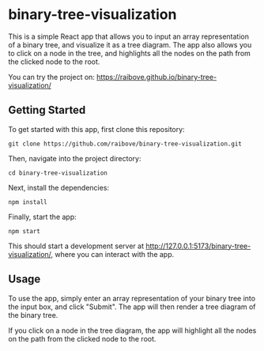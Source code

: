 # binary-tree-visualization

This is a simple React app that allows you to input an array representation of a binary tree, and visualize it as a tree diagram. The app also allows you to click on a node in the tree, and highlights all the nodes on the path from the clicked node to the root.

You can try the project on: https://raibove.github.io/binary-tree-visualization/

## Getting Started
To get started with this app, first clone this repository:

```
git clone https://github.com/raibove/binary-tree-visualization.git
```

Then, navigate into the project directory:
```
cd binary-tree-visualization
```

Next, install the dependencies:
```
npm install
```

Finally, start the app:
```
npm start
```

This should start a development server at http://127.0.0.1:5173/binary-tree-visualization/, where you can interact with the app.

## Usage
To use the app, simply enter an array representation of your binary tree into the input box, and click "Submit". The app will then render a tree diagram of the binary tree.

If you click on a node in the tree diagram, the app will highlight all the nodes on the path from the clicked node to the root.
